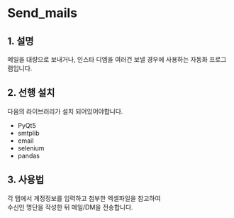 # Send_mails

## 1. 설명
메일을 대량으로 보내거나, 인스타 디엠을 여러건 보낼 경우에 사용하는 자동화 프로그램입니다.


## 2. 선행 설치
다음의 라이브러리가 설치 되어있어야합니다.
- PyQt5
- smtplib
- email
- selenium
- pandas 


## 3. 사용법
각 탭에서 계정정보를 입력하고 첨부한 엑셀파일을 참고하여\
수신인 명단을 작성한 뒤 메일/DM을 전송합니다.
